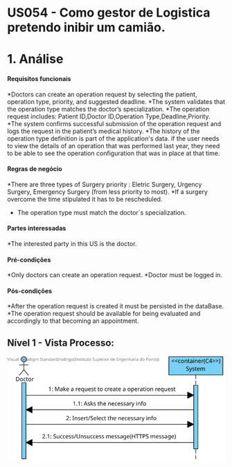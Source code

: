 # US054 - Como gestor de Logistica pretendo inibir um camião.

# 1. Análise

#### Requisitos funcionais

*Doctors can create an operation request by selecting the patient, operation type, priority, and suggested deadline.
*The system validates that the operation type matches the doctor’s specialization.
*The operation request includes: Patient ID,Doctor ID,Operation Type,Deadline,Priority.
*The system confirms successful submission of the operation request and logs the request in the patient’s medical history.
*The history of the operation type definition is part of the application's data. if the user needs to view the details of an operation that was performed last year, they need to be able to see the operation configuration that was in place at that time.


#### Regras de negócio

*There are three types of Surgery priority : Eletric Surgery, Urgency Surgery, Emergency Surgery (from less priority to most).
*If a surgery overcome the time stipulated it has to be rescheduled.
* The operation type must match the doctor`s specialization.

#### Partes interessadas

*The interested party in this US is the doctor.

#### Pré-condições

*Only doctors can create an operation request.
*Doctor must be logged in.
 
#### Pós-condições

*After the operation request is created it must be persisted in the dataBase.
*The operation request should be available for being evaluated and accordingly to that becoming an appointment.  

## Nível 1 - Vista Processo:
![N1_VP_US16](docs/Sprint_1/US_5.1.16/L1/L1view.svg)
